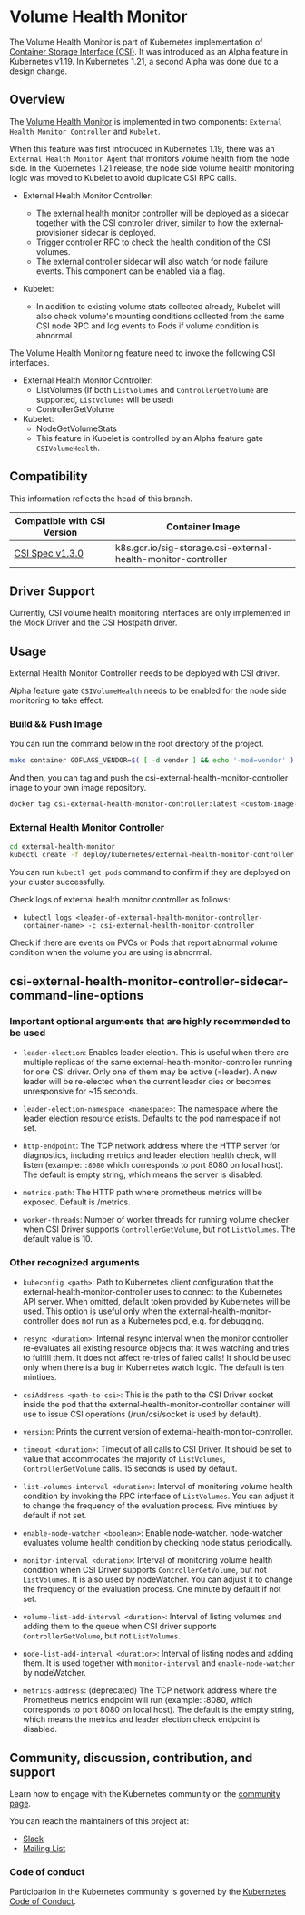 # Volume Health Monitor

The Volume Health Monitor is part of Kubernetes implementation of [Container Storage Interface (CSI)](https://github.com/container-storage-interface/spec).
It was introduced as an Alpha feature in Kubernetes v1.19. In Kubernetes 1.21, a second Alpha was done due to a design change.

## Overview

The [Volume Health Monitor](https://github.com/kubernetes/enhancements/tree/master/keps/sig-storage/1432-volume-health-monitor) is implemented in two components: `External Health Monitor Controller` and `Kubelet`.

When this feature was first introduced in Kubernetes 1.19, there was an `External Health Monitor Agent` that monitors volume health from the node side. In the Kubernetes 1.21 release, the node side volume health monitoring logic was moved to Kubelet to avoid duplicate CSI RPC calls.

- External Health Monitor Controller:
  - The external health monitor controller will be deployed as a sidecar together with the CSI controller driver, similar to how the external-provisioner sidecar is deployed.
  - Trigger controller RPC to check the health condition of the CSI volumes.
  - The external controller sidecar will also watch for node failure events. This component can be enabled via a flag.

- Kubelet:
  - In addition to existing volume stats collected already, Kubelet will also check volume's mounting conditions collected from the same CSI node RPC and log events to Pods if volume condition is abnormal.

The Volume Health Monitoring feature need to invoke the following CSI interfaces.

- External Health Monitor Controller:
  - ListVolumes (If both `ListVolumes` and `ControllerGetVolume` are supported, `ListVolumes` will be used)
  - ControllerGetVolume
- Kubelet:
  - NodeGetVolumeStats
  - This feature in Kubelet is controlled by an Alpha feature gate `CSIVolumeHealth`.

## Compatibility

This information reflects the head of this branch.

| Compatible with CSI Version                                                                | Container Image             |
| ------------------------------------------------------------------------------------------ | ----------------------------|
| [CSI Spec v1.3.0](https://github.com/container-storage-interface/spec/releases/tag/v1.3.0) | k8s.gcr.io/sig-storage.csi-external-health-monitor-controller |

## Driver Support

Currently, CSI volume health monitoring interfaces are only implemented in the Mock Driver and the CSI Hostpath driver.

## Usage

External Health Monitor Controller needs to be deployed with CSI driver.

Alpha feature gate `CSIVolumeHealth` needs to be enabled for the node side monitoring to take effect.

### Build && Push Image

You can run the command below in the root directory of the project.

```bash
make container GOFLAGS_VENDOR=$( [ -d vendor ] && echo '-mod=vendor' )
```

And then, you can tag and push the csi-external-health-monitor-controller image to your own image repository.

```bash
docker tag csi-external-health-monitor-controller:latest <custom-image-repo-addr>/csi-external-health-monitor-controller:<custom-image-tag>
```

### External Health Monitor Controller

```bash
cd external-health-monitor
kubectl create -f deploy/kubernetes/external-health-monitor-controller
```

You can run `kubectl get pods` command to confirm if they are deployed on your cluster successfully.

Check logs of external health monitor controller as follows:

-  `kubectl logs <leader-of-external-health-monitor-controller-container-name> -c csi-external-health-monitor-controller`

Check if there are events on PVCs or Pods that report abnormal volume condition when the volume you are using is abnormal.

## csi-external-health-monitor-controller-sidecar-command-line-options

### Important optional arguments that are highly recommended to be used

- `leader-election`: Enables leader election. This is useful when there are multiple replicas of the same external-health-monitor-controller running for one CSI driver. Only one of them may be active (=leader). A new leader will be re-elected when the current leader dies or becomes unresponsive for ~15 seconds.

- `leader-election-namespace <namespace>`: The namespace where the leader election resource exists. Defaults to the pod namespace if not set.

- `http-endpoint`: The TCP network address where the HTTP server for diagnostics, including metrics and leader election health check, will listen (example: `:8080` which corresponds to port 8080 on local host). The default is empty string, which means the server is disabled.

- `metrics-path`: The HTTP path where prometheus metrics will be exposed. Default is /metrics.

- `worker-threads`: Number of worker threads for running volume checker when CSI Driver supports `ControllerGetVolume`, but not `ListVolumes`. The default value is 10.

### Other recognized arguments

- `kubeconfig <path>`: Path to Kubernetes client configuration that the external-health-monitor-controller uses to connect to the Kubernetes API server. When omitted, default token provided by Kubernetes will be used. This option is useful only when the external-health-monitor-controller does not run as a Kubernetes pod, e.g. for debugging.

- `resync <duration>`: Internal resync interval when the monitor controller re-evaluates all existing resource objects that it was watching and tries to fulfill them. It does not affect re-tries of failed calls! It should be used only when there is a bug in Kubernetes watch logic. The default is ten mintiues.

- `csiAddress <path-to-csi>`: This is the path to the CSI Driver socket inside the pod that the external-health-monitor-controller container will use to issue CSI operations (/run/csi/socket is used by default).

- `version`: Prints the current version of external-health-monitor-controller.

- `timeout <duration>`: Timeout of all calls to CSI Driver. It should be set to value that accommodates the majority of `ListVolumes`, `ControllerGetVolume` calls. 15 seconds is used by default.

- `list-volumes-interval <duration>`: Interval of monitoring volume health condition by invoking the RPC interface of `ListVolumes`. You can adjust it to change the frequency of the evaluation process. Five mintiues by default if not set.

- `enable-node-watcher <boolean>`: Enable node-watcher. node-watcher evaluates volume health condition by checking node status periodically.

- `monitor-interval <duration>`: Interval of monitoring volume health condition when CSI Driver supports `ControllerGetVolume`, but not `ListVolumes`. It is also used by nodeWatcher. You can adjust it to change the frequency of the evaluation process. One minute by default if not set.

- `volume-list-add-interval <duration>`: Interval of listing volumes and adding them to the queue when CSI driver supports `ControllerGetVolume`, but not `ListVolumes`.

- `node-list-add-interval <duration>`: Interval of listing nodes and adding them. It is used together with `monitor-interval` and `enable-node-watcher` by nodeWatcher.

- `metrics-address`: (deprecated) The TCP network address where the Prometheus metrics endpoint will run (example: :8080, which corresponds to port 8080 on local host). The default is the empty string, which means the metrics and leader election check endpoint is disabled.

## Community, discussion, contribution, and support

Learn how to engage with the Kubernetes community on the [community page](http://kubernetes.io/community/).

You can reach the maintainers of this project at:

- [Slack](https://kubernetes.slack.com/messages/sig-storage)
- [Mailing List](https://groups.google.com/forum/#!forum/kubernetes-sig-storage)

### Code of conduct

Participation in the Kubernetes community is governed by the [Kubernetes Code of Conduct](code-of-conduct.md).
